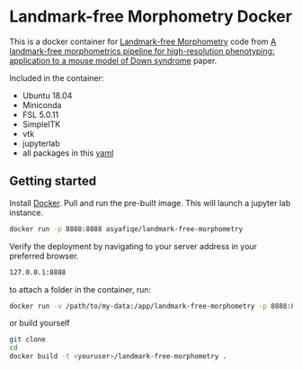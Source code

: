 # Landmark-free Morphometry Docker

This is a docker container for [Landmark-free Morphometry](https://gitlab.com/ntoussaint/landmark-free-morphometry) code from [A landmark-free morphometrics pipeline for high-resolution phenotyping: application to a mouse model of Down syndrome](https://doi.org/10.1242/dev.188631) paper.

Included in the container:
- Ubuntu 18.04
- Miniconda
- FSL 5.0.11
- SimpleITK
- vtk
- jupyterlab
- all packages in this [yaml](https://gitlab.com/ntoussaint/landmark-free-morphometry/-/raw/master/data/environment_landmark-free_2023.yml)

## Getting started
Install [Docker](https://docs.docker.com/engine/install/).
Pull and run the pre-built image. This will launch a jupyter lab instance.
```sh
docker run -p 8888:8888 asyafiqe/landmark-free-morphometry
```
Verify the deployment by navigating to your server address in
your preferred browser. 
```sh
127.0.0.1:8888
```
to attach a folder in the container, run:
```sh
docker run -v /path/to/my-data:/app/landmark-free-morphometry -p 8888:8888 asyafiqe/landmark-free-morphometry
```
or build yourself
```sh
git clone
cd
docker build -t <youruser>/landmark-free-morphometry .
```
